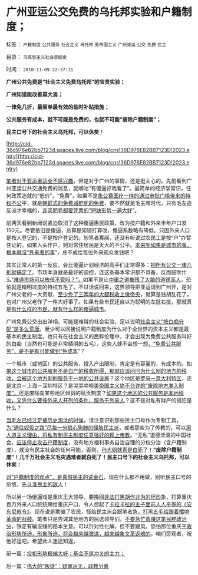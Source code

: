 # 广州亚运公交免费的乌托邦实验和户籍制度；

标签： `户籍制度` `公共服务` `社会主义` `乌托邦` `美帝国主义` `广州亚运` `公交` `免费` `民主` 

目录： `马克思主义社会悲剧史`

时间： `2010-11-09 22:37:11`

**广州公共免费是“社会主义免费乌托邦”的宝贵实验；**

**广州知错能改善莫大焉；**

**一律免几折，最简单最有效的临时补贴措施；**

**公共服务有成本，就不可能是免费的，也就不可能“废除户籍制度”；**

**民主口号下的社会主义乌托邦，可以休矣**！

[http://cid-36d976e82bb7123d.spaces.live.com/blog/cns!36D976E82BB7123D!2023.entry](http://cid-36d976e82bb7123d.spaces.live.com/blog/cns!36D976E82BB7123D!2023.entry)

[笔者对于亚运奥运全不感兴趣](../../../2008/8/10/从此不看奥运会.md)，但是对于广州的事情，还是挺关心的。先前看到广州亚运公共交通免费的消息，就嘀咕“有傻逼好戏看了”。最简单的经济学常识，任何政策造就的“低价”，“免费”，如果不是[象公费医疗一样的通过审批门槛带来的特权不公](../../../2008/1/1/穷老百姓看病贵养活了公立医院和公务员公费医疗.md)平，就是[朝鲜式的免费减肥死的免费](../../../2009/6/3/朝鲜是个天堂，衣食住行减肥死都免费.md)，要不然就是毛主席时代，只有毛左造反派才幸福的，[连买肥皂都要凭票的“短缺形势一遍大好](../../../2010/11/4/市场的垄断基础将自然消失，反垄断的恶劣后果.md)”。

前两天看到新闻说紧迫取消了这种傻逼惠民政策，改为按户籍和外来半年户口发150元。尽管依旧是傻逼，总算是知错打算改，傻逼系数略有降低。只因外来人口是按人登记的，不是按户登记的。恕笔者寡闻，还没有听说过农民工是按“户”办暂住证的。如果人头作户，则对常住居民是天大的不公平。[本来呢如果是城市的事，根本就没“外来者的事](../../../2009/9/1/为什么地方财政社会保障排外是理所当然的.md)”，总不成给每位外来观众发钱吧？

其实正常人的第一反应，会比傻逼计划经济的高手们正常得多：[把所有公交一律几折就搞定了](../../../2010/1/6/广州市民公交优惠方案瞎折腾.md)。市场本身就是最好的调控，连这条基本常识都不具备，反而鼓吹什么“[难道市场可以放任不管吗？”，](../../../2009/1/23/市场经济去特权化,市场是最强大的天然的平准工具.md)如果不是让[中庸之道摧残了大脑的道德高人](../../../2009/8/23/传统文化之中庸之道.md)，恐怕就是精明过度的特权五毛了。不过话说回来，这界领导把亚运请到广州开，是对广州父老的一大贡献，[至少免了三两年的大额税收上缴帝央](../../../2010/10/31/中央集权的本质是中央集“税”；中国垂危在1900／1940.md)，就算是钱胡乱花了，也对广州父老作了一件大好事了。如果有些市民还自以为聪明的左批右批，那就真是[有什么样的市民，就有什么样的傻逼城市](http://hi.baidu.com/darthchn/blog/item/6c2e2b59047954d39c820484.html)。

广州免费公交出出洋相，可能是难得的社会实验，足以说明[社会主义“按白痴分配”是多么荒唐](../../../2009/11/15/民主“主义”乌托邦和北欧社会主义.md)。至少可以间接说明户籍制度为什么对于全世界的资本主义都是最基本的民主制度。也只有在社会主义的民粹伦理中，才会出现为免费公共服务叫好的白痴（当然也可能是非常精明的五毛），这些人就不会想一想[，“免费公共服务”，是不是有可能做到“免成本](../../../2009/7/21/科斯定理解读中国经济现象.md)”？

一个城市（或地区）的公共服务，投入产出限制，肯定是有容量的，有成本的。如[果这个城市的公共服务不是自产的税收所得，那就应该问问为什么别的地方的税收，会被这个地方剥削服务于一地的公共设施](../../../2009/10/30/全国被剥离的国民福利集中在几个城市分发好吗？.md)？这个地区是[罗马－意大利特区](../../../2010/8/28/罗马帝国户籍制度和房地产泡沫；.md)，还是北京－上海－深圳特区？是哭哭啼啼[美帝国主义绝不允许的“废除地方准入制度”，](../../../2010/2/1/入户大城市的诀窍和美国严厉的户籍制度.md)还是废除向某些地区倾斜的赋贡制度？[如果这个地区的公共服务是本地税收，又凭什么要按外来人开列的条件，服务于外来人](../../../2010/3/6/向移民倾斜，居民如何实现“安居乐业”呢.md)？这不是对私有财产的侵犯是什么？

[当毛左已经注定被历史淘汰的时侯](http://cid-36d976e82bb7123d.spaces.live.com/blog/cns!36D976E82BB7123D!2018.entry)，请注意识别那些民主口号作为专制工具，[为“通往奴役之路”尽每一分狼心狗肺的怪胎民主派](../../../2010/1/27/回顾通往奴役的历史之路.md)，或者那些为了传教的，可以[用人道主义理由，将私有制民主制度任意强奸的拜上帝教](../../../2010/10/28/法西斯和基督教沙文主义.md)。“无私”道德泛滥的中国社会，[应该停止攻击户籍制度](../../../2010/1/7/讲民主就协助政府普及民主意识.md)，没有地方福利事务自治自理的分权分治（含户籍制度），就没有民主社会的任何可能，否则，[孙志纲就真是白死](../../../2009/5/23/就孙志刚悲剧回答户籍制度合理性实施.md)了！**“废除户籍制度”！几千万社会主义毛灾遇难者就白死了！民主口号下的社会主义乌托邦，可以休矣**！

[对“户籍制度的观点”，是真假民主的试金石](../../../2010/6/29/地区自治是天然的“多党制”和集会结社的天赋权力.md)，现在什么都不用做，别听民主口号的忽悠，[先认准民主的敌人](../../../2010/9/21/人道，人道主义和民粹.md)！

所以另一场傻逼戏是重庆王大领导，要挽回[非法打黑胡作非为的坏形](../../../2010/6/10/支持广州等地政府依法打黑.md)象，打算重庆百万外来人口统统赐给重庆户口，令人想起了[卡拉卡拉的主子面前人人平等的《安东尼敕令》](../../../2010/9/4/塞维鲁的户籍制度改革剥离公民权背后权利.md)。现在说是欺骗了农民，怪胎民主派会跟笔者急[，打黑五毛给跟着擂响革命的战鼓](../../../2009/10/11/可以定制的打黑.md)。笔者只是告诫其他地方的民选领导们，[不要急忙着赚这笔民粹政治分](../../../2009/9/24/为什么说民粹就是极左.md)，铁定有输没赚的赔本生意。可以针对性化解，但不要跟风。恐怕那位重庆王[政治形势所迫，形象所迫，将会越来越激进，越来越象文革返魂的](../../../2009/7/3/看看毛主席是怎样发动文革反腐的.md)。咱们旁观者，祝他好运吧。希望此人迷途知返。



前一篇：[投机形势极端大好；基金不是冲关的主力；](../../../2010/11/9/投机形势极端大好；基金不是冲关的主力；.md)

后一篇：[伟大的“叛徒”：疑罪从无，政教分离](../../../2010/11/9/伟大的“叛徒”：疑罪从无，政教分离.md)